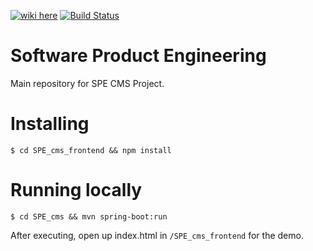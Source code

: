 [![wiki here](https://img.shields.io/badge/wiki-here-brightgreen.svg)](https://github.com/bogdanmarc/spe-cms/wiki) [![Build Status](https://travis-ci.com/bogdanmarc/spe-cms.svg?token=sXmhVTEDXzDo7NyTxBjs&branch=master)](https://travis-ci.com/bogdanmarc/spe-cms)

# Software Product Engineering
Main repository for SPE CMS Project.

# Installing
```shell
$ cd SPE_cms_frontend && npm install
```

# Running locally
```shell
$ cd SPE_cms && mvn spring-boot:run
```

After executing, open up index.html in `/SPE_cms_frontend` for the demo.
